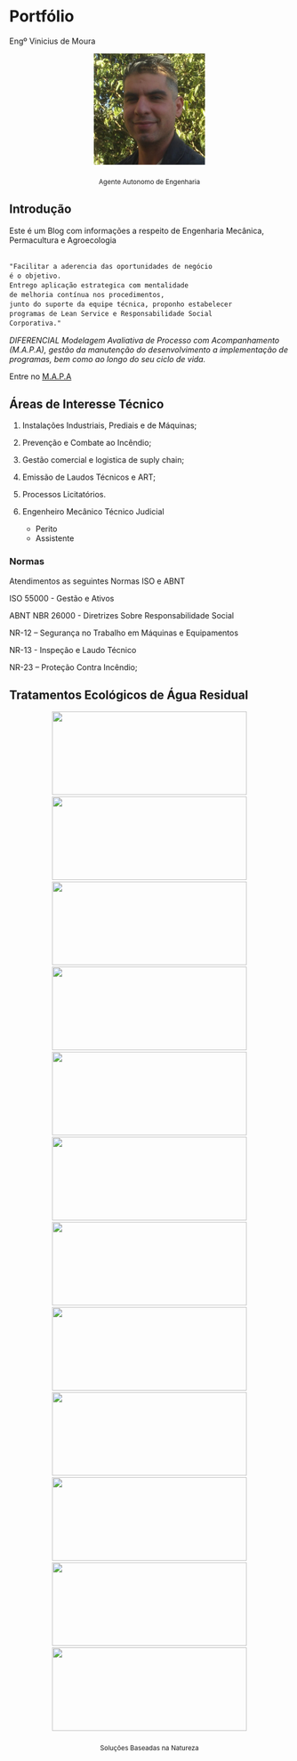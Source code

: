 # Portfólio 
Engº Vinicius de Moura 

<p align = "center">
 <img src = "docs/assets/Foto de CV.png" width="200" height="200"> 
</p>
<p align = "center"> <sub> Agente Autonomo de Engenharia</sub> </p>

## Introdução

Este é um Blog com informações a respeito de Engenharia Mecânica, Permacultura e Agroecologia


```markdown

"Facilitar a aderencia das oportunidades de negócio
é o objetivo.
Entrego aplicação estrategica com mentalidade 
de melhoria contínua nos procedimentos, 
junto do suporte da equipe técnica, proponho estabelecer
programas de Lean Service e Responsabilidade Social 
Corporativa."

```

_DIFERENCIAL Modelagem Avaliativa de Processo com Acompanhamento (M.A.P.A), gestão da manutenção do desenvolvimento a implementação de programas, bem como ao longo do seu ciclo de vida._

Entre no [M.A.P.A](https://linktr.ee/TheBrosMech/) 

## Áreas de Interesse Técnico

1. Instalações Industriais, Prediais e de Máquinas; 

2. Prevenção e Combate ao Incêndio; 

3. Gestão comercial e logistica de suply chain;
 
4. Emissão de Laudos Técnicos e ART;

5. Processos Licitatórios.

6. Engenheiro Mecânico Técnico Judicial 
   - Perito            
   - Assistente 


### Normas 

Atendimentos as seguintes Normas ISO e ABNT 

ISO 55000 - Gestão e Ativos

ABNT NBR 26000 - Diretrizes Sobre Responsabilidade Social

NR-12 – Segurança no Trabalho em Máquinas e Equipamentos

NR-13 - Inspeção e Laudo Técnico

NR-23 – Proteção Contra Incêndio;

## Tratamentos Ecológicos de Água Residual 
<p align = "center">
 <img src = "docs/assets/San.Eco/Saneamento Ecológico_page-0001.jpg" width="350" height="150">
 <img src = "docs/assets/San.Eco/Saneamento Ecológico_page-0002.jpg" width="350" height="150">
 <img src = "docs/assets/San.Eco/Saneamento Ecológico_page-0003.jpg" width="350" height="150">
 <img src = "docs/assets/San.Eco/Saneamento Ecológico_page-0004.jpg" width="350" height="150">
 <img src = "docs/assets/San.Eco/Saneamento Ecológico_page-0005.jpg" width="350" height="150">
 <img src = "docs/assets/San.Eco/Saneamento Ecológico_page-0006.jpg" width="350" height="150">
 <img src = "docs/assets/San.Eco/Saneamento Ecológico_page-0007.jpg" width="350" height="150">
 <img src = "docs/assets/San.Eco/Saneamento Ecológico_page-0008.jpg" width="350" height="150">
 <img src = "docs/assets/San.Eco/Saneamento Ecológico_page-0009.jpg" width="350" height="150">
 <img src = "docs/assets/San.Eco/Saneamento Ecológico_page-0010.jpg" width="350" height="150">
 <img src = "docs/assets/San.Eco/Saneamento Ecológico_page-0011.jpg" width="350" height="150">
 <img src = "docs/assets/San.Eco/Saneamento Ecológico_page-0012.jpg" width="350" height="150">
</p>
<p align = "center"> <sub> Soluções Baseadas na Natureza</sub> </p>


